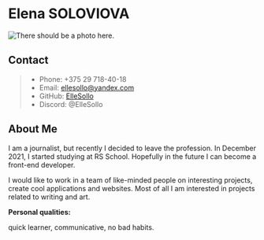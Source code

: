 # **Elena SOLOVIOVA**
![There should be a photo here.](https://b.radikal.ru/b39/2112/08/b2cb376e5999.png "Elena Soloviova")
## **Contact**
> * Phone: +375 29 718-40-18
> * Email: ellesollo@yandex.com
> * GitHub: [ElleSollo](https://github.com/ElleSollo "I'm on GitHub")
> * Discord: @ElleSollo
## **About Me**
I am a journalist, but recently I decided to leave the profession. In December 2021, I started studying at RS School. Hopefully in the future I can become a front-end developer.

I would like to work in a team of like-minded people on interesting projects, create cool applications and websites. Most of all I am interested in projects related to writing and art.

**Personal qualities:**

quick learner, communicative, no bad habits.
